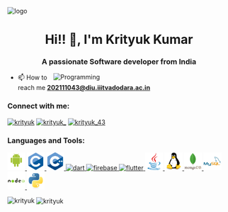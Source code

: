 ![logo](https://im3.ezgif.com/tmp/ezgif-3-786693727b.gif)
<h1 align="center">Hi!! 👋, I'm Krityuk Kumar</h1>
<h3 align="center">A passionate Software developer from India</h3>
<img align="right" alt="Programming"width="400"src="https://media0.giphy.com/media/MdA16VIoXKKxNE8Stk/200w.webp?cid=ecf05e47rowt8z33yo68yi5vytihcp1d65up48oh7ictquq2&ep=v1_gifs_search&rid=200w.webp&ct=g">

- 📫 How to reach me **202111043@diu.iiitvadodara.ac.in**

<h3 align="left">Connect with me:</h3>
<p align="left">
<a href="https://linkedin.com/in/krityuk" target="blank"><img align="center" src="https://raw.githubusercontent.com/rahuldkjain/github-profile-readme-generator/master/src/images/icons/Social/linked-in-alt.svg" alt="krityuk" height="30" width="40" /></a>
<a href="https://instagram.com/krityuk_" target="blank"><img align="center" src="https://raw.githubusercontent.com/rahuldkjain/github-profile-readme-generator/master/src/images/icons/Social/instagram.svg" alt="krityuk_" height="30" width="40" /></a>
<a href="https://www.codechef.com/users/krityuk_43" target="blank"><img align="center" src="https://cdn.jsdelivr.net/npm/simple-icons@3.1.0/icons/codechef.svg" alt="krityuk_43" height="30" width="40" /></a>
</p>

<h3 align="left">Languages and Tools:</h3>
<p align="left"> <a href="https://developer.android.com" target="_blank" rel="noreferrer"> <img src="https://raw.githubusercontent.com/devicons/devicon/master/icons/android/android-original-wordmark.svg" alt="android" width="40" height="40"/> </a> <a href="https://www.cprogramming.com/" target="_blank" rel="noreferrer"> <img src="https://raw.githubusercontent.com/devicons/devicon/master/icons/c/c-original.svg" alt="c" width="40" height="40"/> </a> <a href="https://www.w3schools.com/cpp/" target="_blank" rel="noreferrer"> <img src="https://raw.githubusercontent.com/devicons/devicon/master/icons/cplusplus/cplusplus-original.svg" alt="cplusplus" width="40" height="40"/> </a> <a href="https://dart.dev" target="_blank" rel="noreferrer"> <img src="https://www.vectorlogo.zone/logos/dartlang/dartlang-icon.svg" alt="dart" width="40" height="40"/> </a> <a href="https://firebase.google.com/" target="_blank" rel="noreferrer"> <img src="https://www.vectorlogo.zone/logos/firebase/firebase-icon.svg" alt="firebase" width="40" height="40"/> </a> <a href="https://flutter.dev" target="_blank" rel="noreferrer"> <img src="https://www.vectorlogo.zone/logos/flutterio/flutterio-icon.svg" alt="flutter" width="40" height="40"/> </a> <a href="https://www.java.com" target="_blank" rel="noreferrer"> <img src="https://raw.githubusercontent.com/devicons/devicon/master/icons/java/java-original.svg" alt="java" width="40" height="40"/> </a> <a href="https://www.linux.org/" target="_blank" rel="noreferrer"> <img src="https://raw.githubusercontent.com/devicons/devicon/master/icons/linux/linux-original.svg" alt="linux" width="40" height="40"/> </a> <a href="https://www.mongodb.com/" target="_blank" rel="noreferrer"> <img src="https://raw.githubusercontent.com/devicons/devicon/master/icons/mongodb/mongodb-original-wordmark.svg" alt="mongodb" width="40" height="40"/> </a> <a href="https://www.mysql.com/" target="_blank" rel="noreferrer"> <img src="https://raw.githubusercontent.com/devicons/devicon/master/icons/mysql/mysql-original-wordmark.svg" alt="mysql" width="40" height="40"/> </a> <a href="https://nodejs.org" target="_blank" rel="noreferrer"> <img src="https://raw.githubusercontent.com/devicons/devicon/master/icons/nodejs/nodejs-original-wordmark.svg" alt="nodejs" width="40" height="40"/> </a> <a href="https://www.python.org" target="_blank" rel="noreferrer"> <img src="https://raw.githubusercontent.com/devicons/devicon/master/icons/python/python-original.svg" alt="python" width="40" height="40"/> </a> </p>

<p><img align="left" src="https://github-readme-stats.vercel.app/api/top-langs?username=krityuk&show_icons=true&locale=en&layout=compact" alt="krityuk" /></p>

<p>&nbsp;<img align="center" src="https://github-readme-stats.vercel.app/api?username=krityuk&show_icons=true&locale=en" alt="krityuk" /></p>
